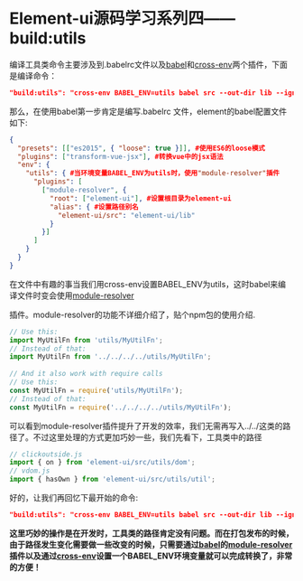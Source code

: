 # Element-ui源码学习系列四——build:utils

编译工具类命令主要涉及到.babelrc文件以及[babel](http://babeljs.io/)和[cross-env](https://www.npmjs.com/package/cross-env)两个插件，下面是编译命令：

```json
"build:utils": "cross-env BABEL_ENV=utils babel src --out-dir lib --ignore src/index.js",
```

那么，在使用babel第一步肯定是编写.babelrc 文件，element的babel配置文件如下:

```json
{
  "presets": [["es2015", { "loose": true }]], #使用ES6的loose模式
  "plugins": ["transform-vue-jsx"], #转换vue中的jsx语法
  "env": { 
    "utils": { #当环境变量BABEL_ENV为utils时，使用"module-resolver"插件
      "plugins": [
        ["module-resolver", {
          "root": ["element-ui"], #设置根目录为element-ui
          "alias": { #设置路径别名
            "element-ui/src": "element-ui/lib"
          }
        }]
      ]
    }
  }
}
```

在文件中有趣的事当我们用cross-env设置BABEL_ENV为utils，这时babel来编译文件时变会使用[module-resolver](https://www.npmjs.com/package/babel-plugin-module-resolver)

插件。module-resolver的功能不详细介绍了，贴个npm包的使用介绍.

```javascript
// Use this:
import MyUtilFn from 'utils/MyUtilFn';
// Instead of that:
import MyUtilFn from '../../../../utils/MyUtilFn';
 
// And it also work with require calls
// Use this:
const MyUtilFn = require('utils/MyUtilFn');
// Instead of that:
const MyUtilFn = require('../../../../utils/MyUtilFn');
```

可以看到module-resolver插件提升了开发的效率，我们无需再写入../../这类的路径了。不过这里处理的方式更加巧妙一些，我们先看下，工具类中的路径

```js
// clickoutside.js
import { on } from 'element-ui/src/utils/dom';
// vdom.js
import { hasOwn } from 'element-ui/src/utils/util';
```

好的，让我们再回忆下最开始的命令:

```json
"build:utils": "cross-env BABEL_ENV=utils babel src --out-dir lib --ignore src/index.js",
```

**这里巧妙的操作是在开发时，工具类的路径肯定没有问题。而在打包发布的时候，由于路径发生变化需要做一些改变的时候，只需要通过[babel](http://babeljs.io/)的[module-resolver](https://www.npmjs.com/package/babel-plugin-module-resolver)插件以及通过[cross-env](https://www.npmjs.com/package/cross-env)设置一个BABEL_ENV环境变量就可以完成转换了，非常的方便！**

